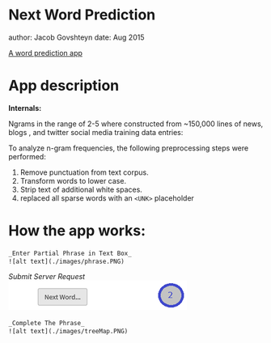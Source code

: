 Next Word Prediction
========================================================
author: Jacob Govshteyn
date: Aug 2015



[A word prediction app ](https://jacob-govshteyn.shinyapps.io/NextWordKnModel)


App description
========================================================

__Internals:__

Ngrams in the range of 2-5 where constructed from ~150,000 lines of news, blogs , and twitter social media training data entries:

To analyze n-gram frequencies, the following preprocessing steps were performed:

1. Remove punctuation from text corpus.
3. Transform words to lower case.
3. Strip text of additional white spaces.
4. replaced all sparse words with an `<UNK>` placeholder

How the app works:
========================================================
```
_Enter Partial Phrase in Text Box_
![alt text](./images/phrase.PNG)
```

_Submit Server Request_
![alt text](./images/next.PNG) 

```
_Complete The Phrase_
![alt text](./images/treeMap.PNG)
```

